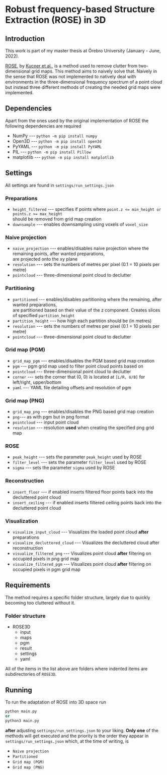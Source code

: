 # Robust frequency-based Structure Extraction (ROSE) in 3D
## Introduction
This work is part of my master thesis at Örebro University (January - June, 2022). 

[ROSE](https://github.com/tkucner/rose), by [Kucner et al.](https://arxiv.org/pdf/2004.08794.pdf), is a method used to remove clutter from two-dimensional grid maps. This method aims to naively solve that. Naively in the sense that ROSE was not implemented to natively deal with environments in the three-dimensional frequency spectrum of a point cloud but instead three different methods of creating the needed grid maps were implemented.

## Dependencies
Apart from the ones used by the original implementation of ROSE the following dependencies are required

- NumPy --- `python -m pip install numpy`
- Open3D --- `python -m pip install open3d`
- PyYAML --- `python -m pip install PyYAML`
- PIL --- `python -m pip install Pillow`
- matplotlib --- `python -m pip install matplotlib`

## Settings
All settings are found in `settings/run_settings.json`

### Preparations
- `height_filtered` --- specifies if points where `point.z <= min_height or points.z >= max_height`<br>
should be removed from grid map creation
- `downsample` --- enables downsampling using voxels of `voxel_size`

### Naive projection
- `naive_projection` --- enables/disables naive projection where the remaining points, after wanted preparations,<br>are projected onto the xy plane
- `resolution` --- sets the numbers of metres per pixel (0.1 = 10 pixels per metre)
- `pointcloud` --- three-dimensional point cloud to declutter

### Partitioning
- `partitioned` --- enables/disables partitioning where the remaining, after wanted preparations,<br>
are partitioned based on their value of the z component. Creates slices of specified `partition_height`
- `partition_height` --- how high each partition should be (in metres)
- `resolution` --- sets the numbers of metres per pixel (0.1 = 10 pixels per metre)
- `pointcloud` --- three-dimensional point cloud to declutter

### Grid map (PGM)
- `grid_map_pgm` --- enables/disables the PGM based grid map creation
- `pgm` --- pgm grid map used to filter point cloud points based on
- `pointcloud` --- three-dimensional point cloud to declutter
- `corner` --- sets the corner that (0, 0) is located at `[L/R, U/B]` for left/right, upper/bottom
- `yaml` --- YAML file detailing offsets and resolution of pgm

### Grid map (PNG)
- `grid_map_png` --- enables/disables the PNG based grid map creation
- `png`--- as with pgm but in png format
- `pointcloud` --- input point cloud
- `resolution` --- resolution **used** when creating the specified png grid map

### ROSE
- `peak_height` --- sets the parameter `peak_height` used by ROSE
- `filter_level` --- sets the parameter `filter_level` used by ROSE
- `sigma` --- sets the parameter `sigma` used by ROSE

### Reconstruction
- `insert_floor` --- if enabled inserts filtered floor points back into the decluttered point cloud
- `insert_ceiling` --- if enabled inserts filtered ceiling points back into the decluttered point cloud

### Visualization
- `visualize_input_cloud` --- Visualizes the loaded point cloud **after** preparations
- `visualize_decluttered_cloud` --- Visualizes the decluttered cloud after reconstruction
- `visualize_filtered_png` --- Visualizes point cloud **after** filtering on occupied pixels in png grid map
- `visualize_filtered_pgm` --- Visualizes point cloud **after** filtering on occupied pixels in pgm grid map

## Requirements
The method requires a specific folder structure, largely due to quickly becoming too cluttered without it.
### Folder structure
- ROSE3D
  - input
  - maps
  - pgm
  - result
  - settings
  - yaml

All of the items in the list above are folders where indented items are subdirectories of `ROSE3D`.

## Running
To run the adaptation of ROSE into 3D space run 
```python
python main.py
or
python3 main.py
```
**after** adjusting `settings/run_settings.json` to your liking. **Only one** of the methods will get executed and the priority is the order they appear in `settings/run_settings.json` which, at the time of writing, is
- `Naive projection`
- `Partitioned`
- `Grid map (PGM)`
- `Grid map (PNG)`


